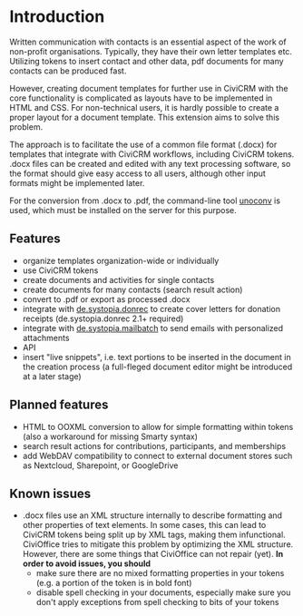# Introduction

Written communication with contacts is an essential aspect of the work of
non-profit organisations. Typically, they have their own letter templates etc.
Utilizing tokens to insert contact and other data, pdf documents for many
contacts can be produced fast.

However, creating document templates for further use in CiviCRM with the core
functionality is complicated as layouts have to be implemented in HTML and CSS.
For non-technical users, it is hardly possible to create a proper layout for a
document template. This extension aims to solve this problem.

The approach is to facilitate the use of a common file format (.docx) for
templates that integrate with CiviCRM workflows, including CiviCRM tokens. .docx
files can be created and edited with any text processing software, so the format
should give easy access to all users, although other input formats might be
implemented later.

For the conversion from .docx to .pdf, the command-line
tool [unoconv](https://github.com/unoconv/) is used, which must be installed on
the server for this purpose.

## Features

+ organize templates organization-wide or individually
+ use CiviCRM tokens
+ create documents and activities for single contacts
+ create documents for many contacts (search result action)
+ convert to .pdf or export as processed .docx
+ integrate
  with [de.systopia.donrec](https://github.com/systopia/de.systopia.donrec) to
  create cover letters for donation receipts (de.systopia.donrec 2.1+ required)
+ integrate
  with [de.systopia.mailbatch](https://github.com/systopia/de.systopia.mailbatch)
  to send emails with personalized attachments
+ API
+ insert "live snippets", i.e. text portions to be inserted in the document in
  the creation process (a full-fleged document editor might be introduced at a
  later stage)

## Planned features
+ HTML to OOXML conversion to allow for simple formatting within tokens (also a workaround for missing Smarty syntax)
+ search result actions for contributions, participants, and memberships
+ add WebDAV compatibility to connect to external document stores such as
  Nextcloud, Sharepoint, or GoogleDrive

## Known issues

+ .docx files use an XML structure internally to describe formatting and other
  properties of text elements. In some cases, this can lead to CiviCRM tokens
  being split up by XML tags, making them infunctional. CiviOffice tries to
  mitigate this problem by optimizing the XML structure. However, there are some
  things that CiviOffice can not repair (yet). **In order to avoid issues, you
  should**
    + make sure there are no mixed formatting properties in your tokens (e.g. a
      portion of the token is in bold font)
    + disable spell checking in your documents, especially make sure you don't
      apply exceptions from spell checking to bits of your tokens
